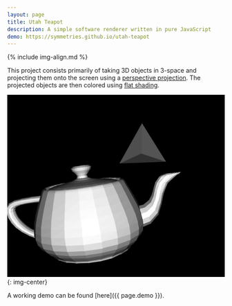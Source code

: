 ```yaml
---
layout: page
title: Utah Teapot
description: A simple software renderer written in pure JavaScript
demo: https://symmetries.github.io/utah-teapot
---
```


{% include img-align.md %} 

This project consists primarily of taking 3D objects in 3-space and
projecting them onto the screen using a
[perspective projection](https://en.wikipedia.org/wiki/3D_projection#Perspective_projection).
The projected objects are then colored using
[flat shading](https://en.wikipedia.org/wiki/Shading#Flat_shading).

![demo image](\images\utah-teapot.png)
{: img-center}

A working demo can be found [here]({{ page.demo }}).
